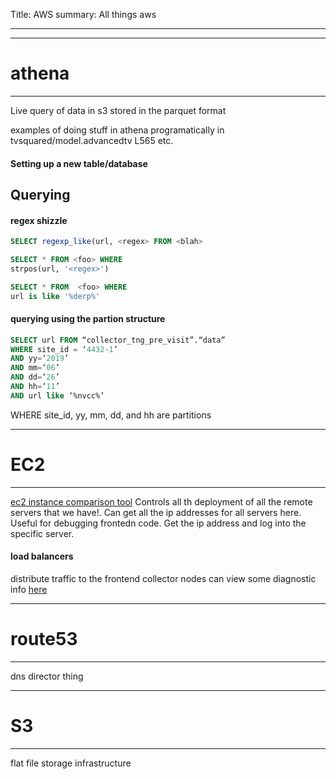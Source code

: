 Title: AWS
summary: All things aws
- - -

- - - 
# athena 
- - - 
Live query of data in s3 stored in the parquet format

examples of doing stuff in athena programatically in
tvsquared/model.advancedtv L565 etc.

#### **Setting up a new table/database**

## Querying

#### **regex shizzle**

``` sql
SELECT regexp_like(url, <regex> FROM <blah> 
```

```sql
SELECT * FROM <foo> WHERE
strpos(url, '<regex>')
```

```sql
SELECT * FROM  <foo> WHERE
url is like '%derp%'
```


#### **querying using the partion structure**

```sql
SELECT url FROM “collector_tng_pre_visit”.“data”
WHERE site_id = ‘4432-1’
AND yy=‘2019’
AND mm=‘06’
AND dd=‘26’
AND hh=‘11’
AND url like ‘%nvcc%’
```
WHERE site_id, yy, mm, dd, and hh are partitions

- - -
# EC2
- - -

[ec2 instance comparison tool](https://www.ec2instances.info/?filter=i3&cost_duration=monthly&selected=i3en.metal,i3en.large)
Controls all th deployment of all the remote servers that we have!.
Can get all the ip addresses for all servers here.
Useful for debugging frontedn code.
Get the ip address and log into the specific server.

#### **load balancers**
distribute traffic to the frontend collector nodes
can view some diagnostic info [here](
https://eu-west-1.console.aws.amazon.com/ec2/autoscaling/home?region=eu-west-1#AutoScalingGroups:id=collectorf-worker-blue-prod;filter=collectorf;view=monitoring)

- - - 
# route53
- - - 

dns director thing

- - - 
# S3
- - - 

flat file storage infrastructure

